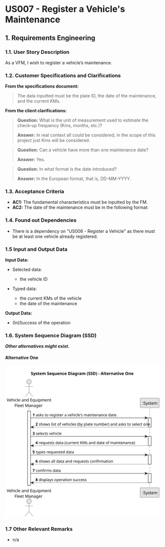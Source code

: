 # US007 - Register a Vehicle's Maintenance 

## 1. Requirements Engineering

### 1.1. User Story Description

As a VFM, I wish to register a vehicle’s maintenance.

### 1.2. Customer Specifications and Clarifications 

**From the specifications document:**

>	The data inputted must be the plate ID, the date of the maintenance, and the current KMs.

**From the client clarifications:**

> **Question:** What is the unit of measurement used to estimate the check-up frequency (Kms, months, etc.)?
>
> **Answer:** In real context all could be considered, in the scope of this project just Kms will be considered.

> **Question:** Can a vehicle have more than one maintenance date?
>
> **Answer:** Yes.

> **Question:** In what format is the date introduced?
> 
> **Answer:** In the European format, that is, DD-MM-YYYY.

### 1.3. Acceptance Criteria

* **AC1:** The fundamental characteristics must be inputted by the FM.
* **AC2:** The date of the maintenance must be in the following format:

### 1.4. Found out Dependencies

* There is a dependency on "US006 - Register a Vehicle" as there must be at least one vehicle already registered.

### 1.5 Input and Output Data

**Input Data:**

* Selected data:
    * the vehicle ID
  
* Typed data:

    * the current KMs of the vehicle
    * the date of the maintenance
    

**Output Data:**
* (In)Success of the operation

### 1.6. System Sequence Diagram (SSD)

**_Other alternatives might exist._**

#### Alternative One

![System Sequence Diagram - Alternative One](svg/us007-system-sequence-diagram-alternative-one.svg)

### 1.7 Other Relevant Remarks

* n/a